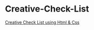 # Creative-Check-List
<a href = "https://muhammed-safwat.github.io/Creative-Check-List/"> Creative Check List using Html &amp; Css  
